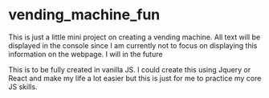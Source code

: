 # vending_machine_fun
This is just a little mini project on creating a vending machine. All text will be displayed in the console since I am currently not to focus on displaying this information on the webpage. I will in the future

This is to be fully created in vanilla JS. I could create this using Jquery or React and make my life a lot easier but this is just for me to practice my core JS skills. 
